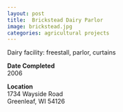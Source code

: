 ```yaml
---
layout: post
title:  Brickstead Dairy Parlor
image: brickstead.jpg
categories: agricultural projects
---
```


Dairy facility: freestall, parlor, curtains

**Date Completed**  
2006

**Location**  
1734 Wayside Road  
Greenleaf, WI 54126